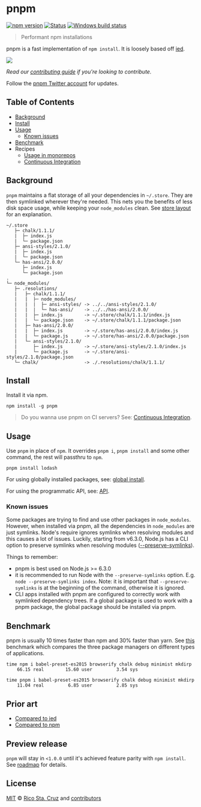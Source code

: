 # pnpm

[![npm version](https://img.shields.io/npm/v/pnpm.svg?maxAge=7200)](https://www.npmjs.com/package/pnpm)
[![Status](https://travis-ci.org/rstacruz/pnpm.svg?branch=master)](https://travis-ci.org/rstacruz/pnpm "See test builds")
[![Windows build status](https://ci.appveyor.com/api/projects/status/i30tealekiaesltb/branch/master?svg=true)](https://ci.appveyor.com/project/zkochan/pnpm/branch/master)

> Performant npm installations

pnpm is a fast implementation of `npm install`. It is loosely based off [ied].

![](docs/images/screencast.gif)

*Read our [contributing guide](CONTRIBUTING.md) if you're looking to contribute.*

Follow the [pnpm Twitter account](https://twitter.com/pnpmjs) for updates.

## Table of Contents

* [Background](#background)
* [Install](#install)
* [Usage](#usage)
  * [Known issues](#known-issues)
* [Benchmark](#benchmark)
* Recipes
  * [Usage in monorepos](docs/recipes/usage-in-monorepos.md)
  * [Continuous Integration](docs/recipes/continuous-integration.md)

## Background

`pnpm` maintains a flat storage of all your dependencies in `~/.store`. They are then symlinked wherever they're needed.
This nets you the benefits of less disk space usage, while keeping your `node_modules` clean.
See [store layout](docs/store-layout.md) for an explanation.

```
~/.store
   ├─ chalk/1.1.1/
   |  ├─ index.js
   |  └─ package.json
   ├─ ansi-styles/2.1.0/
   |  ├─ index.js
   |  └─ package.json
   └─ has-ansi/2.0.0/
      ├─ index.js
      └─ package.json
.
└─ node_modules/
   ├─ .resolutions/
   |   ├─ chalk/1.1.1/
   |   |  ├─ node_modules/
   |   |  |  ├─ ansi-styles/ -> ../../ansi-styles/2.1.0/
   |   |  |  └─ has-ansi/    -> ../../has-ansi/2.0.0/
   |   |  ├─ index.js        -> ~/.store/chalk/1.1.1/index.js
   |   |  └─ package.json    -> ~/.store/chalk/1.1.1/package.json
   |   ├─ has-ansi/2.0.0/
   |   |  ├─ index.js        -> ~/.store/has-ansi/2.0.0/index.js
   |   |  └─ package.js      -> ~/.store/has-ansi/2.0.0/package.json
   |   └─ ansi-styles/2.1.0/
   |      ├─ index.js        -> ~/.store/ansi-styles/2.1.0/index.js
   |      └─ package.js      -> ~/.store/ansi-styles/2.1.0/package.json
   └─ chalk/                 -> ./.resolutions/chalk/1.1.1/
```

## Install

Install it via npm.

```
npm install -g pnpm
```

> Do you wanna use pnpm on CI servers? See: [Continuous Integration](docs/recipes/continuous-integration.md).

## Usage

Use `pnpm` in place of `npm`. It overrides `pnpm i`, `pnpm install` and some other command, the rest will passthru to `npm`.

```
pnpm install lodash
```

For using globally installed packages, see: [global install](docs/global-install.md).

For using the programmatic API, see: [API](docs/api.md).

### Known issues

Some packages are trying to find and use other packages in `node_modules`.
However, when installed via pnpm, all the dependencies in `node_modules` are
just symlinks. Node's require ignores symlinks when resolving modules and this
causes a lot of issues. Luckily, starting from v6.3.0, Node.js has a CLI option to
preserve symlinks when resolving modules ([--preserve-symlinks](https://nodejs.org/api/cli.html#cli_preserve_symlinks)).

Things to remember:

* pnpm is best used on Node.js >= 6.3.0
* it is recommended to run Node with the `--preserve-symlinks` option. E.g. `node --preserve-symlinks index`. Note: it is important that `--preserve-symlinks` is at the beginning of the command, otherwise it is ignored.
* CLI apps installed with pnpm are configured to correctly work with symlinked dependency trees. If a global package is used to work with a pnpm package, the global package
should be installed via pnpm.

## Benchmark

pnpm is usually 10 times faster than npm and 30% faster than yarn. See [this](https://github.com/zkochan/node-package-manager-benchmark)
benchmark which compares the three package managers on different types of applications.

```
time npm i babel-preset-es2015 browserify chalk debug minimist mkdirp
    66.15 real        15.60 user         3.54 sys
```

```
time pnpm i babel-preset-es2015 browserify chalk debug minimist mkdirp
    11.04 real         6.85 user         2.85 sys
```

## Prior art

* [Compared to ied](docs/vs-ied.md)
* [Compared to npm](docs/vs-npm.md)

## Preview release

`pnpm` will stay in `<1.0.0` until it's achieved feature parity with `npm install`. See [roadmap](https://github.com/rstacruz/pnpm/milestone/1) for details.

## License

[MIT](https://github.com/rstacruz/pnpm/blob/master/LICENSE) © [Rico Sta. Cruz](http://ricostacruz.com) and [contributors]

[contributors]: http://github.com/rstacruz/pnpm/contributors
[ied]: https://github.com/alexanderGugel/ied
